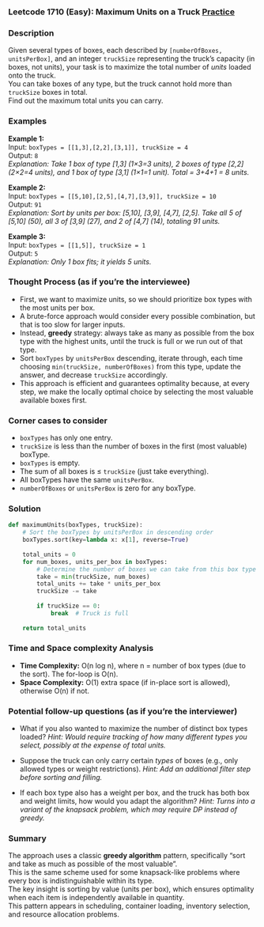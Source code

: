 ### Leetcode 1710 (Easy): Maximum Units on a Truck [Practice](https://leetcode.com/problems/maximum-units-on-a-truck)

### Description  
Given several types of boxes, each described by `[numberOfBoxes, unitsPerBox]`, and an integer `truckSize` representing the truck’s capacity (in boxes, not units), your task is to maximize the total number of *units* loaded onto the truck.  
You can take boxes of any type, but the truck cannot hold more than `truckSize` boxes in total.  
Find out the maximum total units you can carry.

### Examples  

**Example 1:**  
Input: `boxTypes = [[1,3],[2,2],[3,1]], truckSize = 4`  
Output: `8`  
*Explanation: Take 1 box of type [1,3] (1×3=3 units), 2 boxes of type [2,2] (2×2=4 units), and 1 box of type [3,1] (1×1=1 unit). Total = 3+4+1 = 8 units.*

**Example 2:**  
Input: `boxTypes = [[5,10],[2,5],[4,7],[3,9]], truckSize = 10`  
Output: `91`  
*Explanation: Sort by units per box: [5,10], [3,9], [4,7], [2,5]. Take all 5 of [5,10] (50), all 3 of [3,9] (27), and 2 of [4,7] (14), totaling 91 units.*

**Example 3:**  
Input: `boxTypes = [[1,5]], truckSize = 1`  
Output: `5`  
*Explanation: Only 1 box fits; it yields 5 units.*

### Thought Process (as if you’re the interviewee)  
- First, we want to maximize units, so we should prioritize box types with the most units per box.
- A brute-force approach would consider every possible combination, but that is too slow for larger inputs.
- Instead, **greedy** strategy: always take as many as possible from the box type with the highest units, until the truck is full or we run out of that type.
- Sort `boxTypes` by `unitsPerBox` descending, iterate through, each time choosing `min(truckSize, numberOfBoxes)` from this type, update the answer, and decrease `truckSize` accordingly.
- This approach is efficient and guarantees optimality because, at every step, we make the locally optimal choice by selecting the most valuable available boxes first.

### Corner cases to consider  
- `boxTypes` has only one entry.
- `truckSize` is less than the number of boxes in the first (most valuable) boxType.
- `boxTypes` is empty.
- The sum of all boxes is ≤ `truckSize` (just take everything).
- All boxTypes have the same `unitsPerBox`.
- `numberOfBoxes` or `unitsPerBox` is zero for any boxType.

### Solution

```python
def maximumUnits(boxTypes, truckSize):
    # Sort the boxTypes by unitsPerBox in descending order
    boxTypes.sort(key=lambda x: x[1], reverse=True)
    
    total_units = 0
    for num_boxes, units_per_box in boxTypes:
        # Determine the number of boxes we can take from this box type
        take = min(truckSize, num_boxes)
        total_units += take * units_per_box
        truckSize -= take
        
        if truckSize == 0:
            break  # Truck is full
            
    return total_units
```

### Time and Space complexity Analysis  

- **Time Complexity:** O(n log n), where n = number of box types (due to the sort). The for-loop is O(n).
- **Space Complexity:** O(1) extra space (if in-place sort is allowed), otherwise O(n) if not.

### Potential follow-up questions (as if you’re the interviewer)  

- What if you also wanted to maximize the number of distinct box types loaded?
  *Hint: Would require tracking of how many different types you select, possibly at the expense of total units.*

- Suppose the truck can only carry certain *types* of boxes (e.g., only allowed types or weight restrictions).
  *Hint: Add an additional filter step before sorting and filling.*

- If each box type also has a weight per box, and the truck has both box and weight limits, how would you adapt the algorithm?
  *Hint: Turns into a variant of the knapsack problem, which may require DP instead of greedy.*

### Summary
The approach uses a classic **greedy algorithm** pattern, specifically “sort and take as much as possible of the most valuable”.  
This is the same scheme used for some knapsack-like problems where every box is indistinguishable within its type.  
The key insight is sorting by value (units per box), which ensures optimality when each item is independently available in quantity.  
This pattern appears in scheduling, container loading, inventory selection, and resource allocation problems.